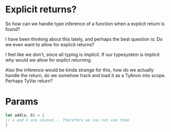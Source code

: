 # Explicit returns?

So how can we handle type inference of a function when a explicit return is found?

I have been thinking about this lately, and perhaps the best question is: Do we even want to allow for explicit returns?

I feel like we don't, since all typing is implicit. If our typesystem is implicit why would we allow for explict returning.

Also the inference would be kinda strange for this, how do we actually handle the return, do we somehow track and load it as a TyAnon into scope. Perhaps TyVar return?


# Params

```rust
let add(a, b) = {
// a and b are unused... Therefore we can not use them
}
```

